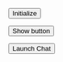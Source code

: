 <script>
document.getElementById('initializeButton').addEventListener('click', function() {
    initEmbeddedMessaging(window.varLang);
});
</script>

<script>
    window.addEventListener("onEmbeddedMessagingReady", () => {            
        console.log( "Inside Prechat API!!" );
    embeddedservice_bootstrap.prechatAPI.setHiddenPrechatFields( { "Queue_Name" : 'tesstt' } );
</script>

<script type='text/javascript'>
       function initEmbeddedMessaging(lang) {
		try {
			embeddedservice_bootstrap.settings.language = lang; // For example, enter 'en' or 'en-US'
			

			embeddedservice_bootstrap.init(
				'00DDE0000044R3Q',
				'McAfee_Chat',
				'https://mcsg--dev.sandbox.my.site.com/ESWMcAfeeChat1707158023631',
				{
					scrt2URL: 'https://mcsg--dev.sandbox.my.salesforce-scrt.com'
				}
			);
		} catch (err) {
			console.error('Error loading Embedded Messaging: ', err);
		}
	};
</script>
<script type='text/javascript' src='https://mcsg--dev.sandbox.my.site.com/ESWMcAfeeChat1707158023631/assets/js/bootstrap.min.js'></script>

<button id="initializeButton">Initialize</button>

<button onclick='embeddedservice_bootstrap.utilAPI.showChatButton()'>Show button</button >

<button onclick='embeddedservice_bootstrap.utilAPI.launchChat()'>Launch Chat</button >

